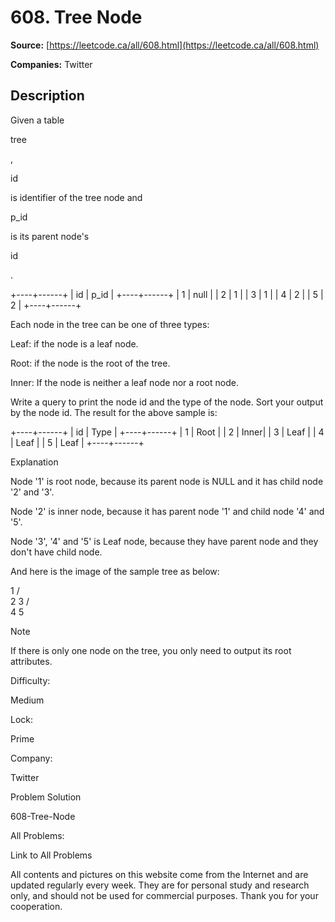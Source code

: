# 608. Tree Node

**Source:** [https://leetcode.ca/all/608.html](https://leetcode.ca/all/608.html)

**Companies:** Twitter

## Description

Given a table

tree

,

id

is identifier of the tree node and

p_id

is
        its parent node's

id

.

+----+------+
| id | p_id |
+----+------+
| 1  | null |
| 2  | 1    |
| 3  | 1    |
| 4  | 2    |
| 5  | 2    |
+----+------+

Each node in the tree can be one of three types:

Leaf: if the node is a leaf node.

Root: if the node is the root of the tree.

Inner: If the node is neither a leaf node nor a root node.

Write a query to print the node id and the type of the node. Sort your output by the node id.
    The result for the above sample is:

+----+------+
| id | Type |
+----+------+
| 1  | Root |
| 2  | Inner|
| 3  | Leaf |
| 4  | Leaf |
| 5  | Leaf |
+----+------+

Explanation

Node '1' is root node, because its parent node is NULL and it has child node
            '2' and '3'.

Node '2' is inner node, because it has parent node '1' and child node
            '4' and '5'.

Node '3', '4' and '5' is Leaf node, because they have parent
            node and they don't have child node.

And here is the image of the sample tree as below:

1
			/   \
                      2       3
                    /   \
                  4       5

Note

If there is only one node on the tree, you only need to output its root
                attributes.

Difficulty:

Medium

Lock:

Prime

Company:

Twitter

Problem Solution

608-Tree-Node

All Problems:

Link to All Problems

All contents and pictures on this website come from the Internet and are updated regularly every week. They are for personal study and research only, and should not be used for commercial purposes. Thank you for your cooperation.

